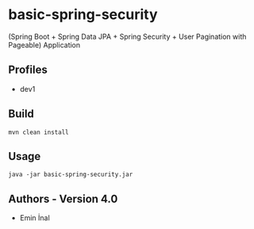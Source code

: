 # basic-spring-security

(Spring Boot + Spring Data JPA + Spring Security + User Pagination with Pageable) Application 

## Profiles
* dev1

## Build
```
mvn clean install
```

## Usage
```
java -jar basic-spring-security.jar
```

## Authors - Version 4.0
* Emin İnal
